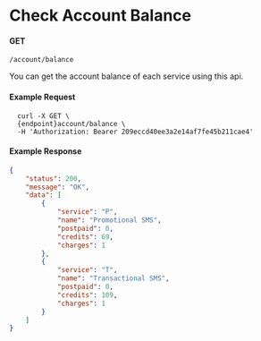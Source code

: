# Check Account Balance

#### GET
```
/account/balance
```

You can get the account balance of each service using this api.

#### Example Request

```curl
  curl -X GET \
  {endpoint}account/balance \
  -H 'Authorization: Bearer 209eccd40ee3a2e14af7fe45b211cae4'
```

#### Example Response

```json
{
    "status": 200,
    "message": "OK",
    "data": [
        {
            "service": "P",
            "name": "Promotional SMS",
            "postpaid": 0,
            "credits": 69,
            "charges": 1
        },
        {
            "service": "T",
            "name": "Transactional SMS",
            "postpaid": 0,
            "credits": 109,
            "charges": 1
        }
    ]
}
```